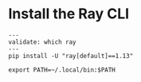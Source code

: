 # Install the Ray CLI

```shell
---
validate: which ray
---
pip install -U "ray[default]==1.13"
```

```shell
export PATH=~/.local/bin:$PATH
```

